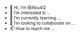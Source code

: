- 👋 Hi, I’m @Abu4Q
- 👀 I’m interested in ...
- 🌱 I’m currently learning ...
- 💞️ I’m looking to collaborate on ...
- 📫 How to reach me ...

<!---
Abu4Q/Abu4Q is a ✨ special ✨ repository because its `README.md` (this file) appears on your GitHub profile.
You can click the Preview link to take a look at your changes.
--->
